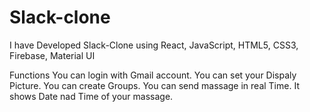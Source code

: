 # Slack-clone

I have Developed Slack-Clone using React, JavaScript, HTML5, CSS3, Firebase, Material UI

Functions
You can login with Gmail account.
You can set your Dispaly Picture.
You can create Groups.
You can send massage in real Time.
It shows Date nad Time of your massage.
